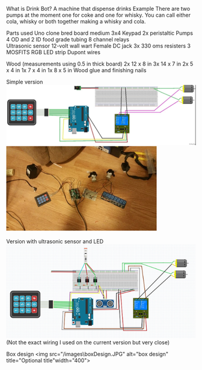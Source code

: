 What is Drink Bot?
A machine that dispense drinks
Example
There are two pumps at the moment one for coke and one for whisky. You can call either cola, whisky or both together making a whisky and cola.

Parts used
Uno clone 
bred board medium
3x4 Keypad
2x peristaltic Pumps
4 OD and 2 ID food grade tubing
8 channel relays  
Ultrasonic sensor 
12-volt wall wart
Female DC jack 
3x 330 oms resisters
3 MOSFITS
RGB LED strip
Dupont wires

Wood (measurements using 0.5 in thick board)
2x 12 x 8 in
3x 14 x 7 in
2x 5 x 4 in
1x 7 x 4 in
1x 8 x 5 in
Wood glue and finishing nails

Simple version
<img src="images/simpleSkatch.jpg" alt="simple sketch" title="Optional title" width="600">
<img src="images/buildPic.jpg" alt="build picture" title="Optional title" width="400">
<br> <br>
Version with ultrasonic sensor and LED
<img src="images/DrinkBotsketch.png" alt="drink bot sketch" title="Optional title" width="600">
(Not the exact wiring I used on the current version but very close)

Box design
<img src="/images\boxDesign.JPG" alt="box design" title="Optional title"width="400">
